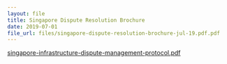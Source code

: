 ```yaml
---
layout: file
title: Singapore Dispute Resolution Brochure
date: 2019-07-01
file_url: files/singapore-dispute-resolution-brochure-jul-19.pdf.pdf
---
```


[singapore-infrastructure-dispute-management-protocol.pdf](files/singapore-dispute-resolution-brochure-jul-19.pdf.pdf)


